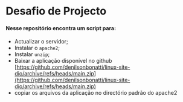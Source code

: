 # Desafio de Projecto

#### Nesse repositório encontra um script para: 

- Actualizar o servidor;
- Instalar o `apache2`;
- Instalar `unzip`;
- Baixar a aplicação disponível no github [https://github.com/denilsonbonatti/linux-site-dio/archive/refs/heads/main.zip](https://github.com/denilsonbonatti/linux-site-dio/archive/refs/heads/main.zip)
- copiar os arquivos da aplicação no directório padrão do apache2
